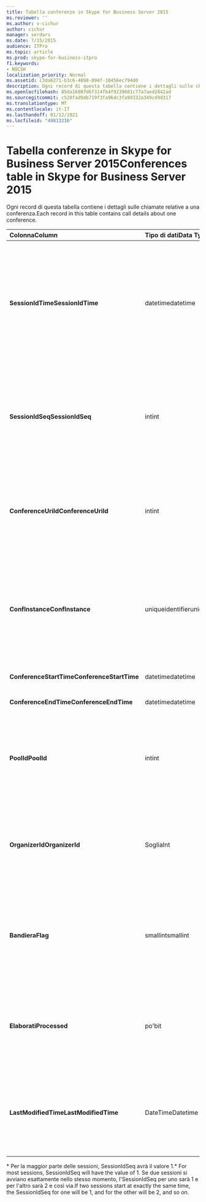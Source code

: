 ```yaml
---
title: Tabella conferenze in Skype for Business Server 2015
ms.reviewer: ''
ms.author: v-cichur
author: cichur
manager: serdars
ms.date: 7/15/2015
audience: ITPro
ms.topic: article
ms.prod: skype-for-business-itpro
f1.keywords:
- NOCSH
localization_priority: Normal
ms.assetid: c3da6271-b3c6-4898-894f-10456ec794d0
description: Ogni record di questa tabella contiene i dettagli sulle chiamate relative a una conferenza.
ms.openlocfilehash: 85da16807d6f314fb4f9239601c77a7aed2842ad
ms.sourcegitcommit: c528fad9db719f3fa96dc3fa99332a349cd9d317
ms.translationtype: MT
ms.contentlocale: it-IT
ms.lasthandoff: 01/12/2021
ms.locfileid: "49813216"
---
```

# <a name="conferences-table-in-skype-for-business-server-2015"></a><span data-ttu-id="4e733-103">Tabella conferenze in Skype for Business Server 2015</span><span class="sxs-lookup"><span data-stu-id="4e733-103">Conferences table in Skype for Business Server 2015</span></span>
 
<span data-ttu-id="4e733-104">Ogni record di questa tabella contiene i dettagli sulle chiamate relative a una conferenza.</span><span class="sxs-lookup"><span data-stu-id="4e733-104">Each record in this table contains call details about one conference.</span></span>
  
|<span data-ttu-id="4e733-105">**Colonna**</span><span class="sxs-lookup"><span data-stu-id="4e733-105">**Column**</span></span>|<span data-ttu-id="4e733-106">**Tipo di dati**</span><span class="sxs-lookup"><span data-stu-id="4e733-106">**Data Type**</span></span>|<span data-ttu-id="4e733-107">**Chiave/indice**</span><span class="sxs-lookup"><span data-stu-id="4e733-107">**Key/Index**</span></span>|<span data-ttu-id="4e733-108">**Dettagli**</span><span class="sxs-lookup"><span data-stu-id="4e733-108">**Details**</span></span>|
|:-----|:-----|:-----|:-----|
|<span data-ttu-id="4e733-109">**SessionIdTime**</span><span class="sxs-lookup"><span data-stu-id="4e733-109">**SessionIdTime**</span></span> <br/> |<span data-ttu-id="4e733-110">datetime</span><span class="sxs-lookup"><span data-stu-id="4e733-110">datetime</span></span>  <br/> |<span data-ttu-id="4e733-111">Principale</span><span class="sxs-lookup"><span data-stu-id="4e733-111">Primary</span></span>  <br/> |<span data-ttu-id="4e733-112">Ora in cui la richiesta di conferenza è stata acquisita dall'agente di registrazione dettagli chiamata.</span><span class="sxs-lookup"><span data-stu-id="4e733-112">Time that the conference request was captured by the CDR agent.</span></span> <span data-ttu-id="4e733-113">Viene utilizzata solo come chiave primaria per identificare in modo univoco un'istanza di conferenza.</span><span class="sxs-lookup"><span data-stu-id="4e733-113">Used only as a primary key to uniquely identify a conference instance.</span></span>  <br/> |
|<span data-ttu-id="4e733-114">**SessionIdSeq**</span><span class="sxs-lookup"><span data-stu-id="4e733-114">**SessionIdSeq**</span></span> <br/> |<span data-ttu-id="4e733-115">int</span><span class="sxs-lookup"><span data-stu-id="4e733-115">int</span></span>  <br/> |<span data-ttu-id="4e733-116">Principale</span><span class="sxs-lookup"><span data-stu-id="4e733-116">Primary</span></span>  <br/> |<span data-ttu-id="4e733-117">Numero ID per identificare la sessione.</span><span class="sxs-lookup"><span data-stu-id="4e733-117">ID number to identify the session.</span></span> <span data-ttu-id="4e733-118">Utilizzato insieme a **SessionIdTime** per identificare in modo univoco un'istanza di conferenza.</span><span class="sxs-lookup"><span data-stu-id="4e733-118">Used in conjunction with **SessionIdTime** to uniquely identify a conference instance.</span></span> * <br/> |
|<span data-ttu-id="4e733-119">**ConferenceUriId**</span><span class="sxs-lookup"><span data-stu-id="4e733-119">**ConferenceUriId**</span></span> <br/> |<span data-ttu-id="4e733-120">int</span><span class="sxs-lookup"><span data-stu-id="4e733-120">int</span></span>  <br/> |<span data-ttu-id="4e733-121">Stranieri</span><span class="sxs-lookup"><span data-stu-id="4e733-121">Foreign</span></span>  <br/> |<span data-ttu-id="4e733-122">URI della conferenza.</span><span class="sxs-lookup"><span data-stu-id="4e733-122">Conference URI.</span></span> <span data-ttu-id="4e733-123">Per ulteriori informazioni, vedere la [tabella ConferenceUris in Skype for Business Server 2015](conferenceuris.md) .</span><span class="sxs-lookup"><span data-stu-id="4e733-123">See the [ConferenceUris table in Skype for Business Server 2015](conferenceuris.md) for more information.</span></span> <br/> |
|<span data-ttu-id="4e733-124">**ConfInstance**</span><span class="sxs-lookup"><span data-stu-id="4e733-124">**ConfInstance**</span></span> <br/> |<span data-ttu-id="4e733-125">uniqueidentifier</span><span class="sxs-lookup"><span data-stu-id="4e733-125">uniqueidentifier</span></span>  <br/> | <br/> |<span data-ttu-id="4e733-126">Utile per le conferenze ricorrenti; ogni istanza di una conferenza ricorrente ha lo stesso **ConferenceUri**, ma avrà una **ConfInstance** diversa.</span><span class="sxs-lookup"><span data-stu-id="4e733-126">Useful for recurring conferences; each instance of a recurring conference has the same **ConferenceUri**, but will have a different **ConfInstance**.</span></span> <br/> |
|<span data-ttu-id="4e733-127">**ConferenceStartTime**</span><span class="sxs-lookup"><span data-stu-id="4e733-127">**ConferenceStartTime**</span></span> <br/> |<span data-ttu-id="4e733-128">datetime</span><span class="sxs-lookup"><span data-stu-id="4e733-128">datetime</span></span>  <br/> | <br/> |<span data-ttu-id="4e733-129">Ora di inizio della conferenza.</span><span class="sxs-lookup"><span data-stu-id="4e733-129">Conference start time.</span></span>  <br/> |
|<span data-ttu-id="4e733-130">**ConferenceEndTime**</span><span class="sxs-lookup"><span data-stu-id="4e733-130">**ConferenceEndTime**</span></span> <br/> |<span data-ttu-id="4e733-131">datetime</span><span class="sxs-lookup"><span data-stu-id="4e733-131">datetime</span></span>  <br/> | <br/> |<span data-ttu-id="4e733-132">Ora di inizio della conferenza.</span><span class="sxs-lookup"><span data-stu-id="4e733-132">Conference start time.</span></span>  <br/> |
|<span data-ttu-id="4e733-133">**PoolId**</span><span class="sxs-lookup"><span data-stu-id="4e733-133">**PoolId**</span></span> <br/> |<span data-ttu-id="4e733-134">int</span><span class="sxs-lookup"><span data-stu-id="4e733-134">int</span></span>  <br/> |<span data-ttu-id="4e733-135">Stranieri</span><span class="sxs-lookup"><span data-stu-id="4e733-135">Foreign</span></span>  <br/> |<span data-ttu-id="4e733-136">Numero ID per identificare il pool in cui è stata acquisita la conferenza.</span><span class="sxs-lookup"><span data-stu-id="4e733-136">ID number to identify the pool in which the conference was captured.</span></span> <span data-ttu-id="4e733-137">Per ulteriori informazioni, vedere la [Tabella Pools](pools.md) .</span><span class="sxs-lookup"><span data-stu-id="4e733-137">See the [Pools table](pools.md) for more information.</span></span> <br/> |
|<span data-ttu-id="4e733-138">**OrganizerId**</span><span class="sxs-lookup"><span data-stu-id="4e733-138">**OrganizerId**</span></span> <br/> |<span data-ttu-id="4e733-139">Soglia</span><span class="sxs-lookup"><span data-stu-id="4e733-139">Int</span></span>  <br/> |<span data-ttu-id="4e733-140">Stranieri</span><span class="sxs-lookup"><span data-stu-id="4e733-140">Foreign</span></span>  <br/> |<span data-ttu-id="4e733-141">Numero ID per identificare l'URI dell'organizzatore della conferenza.</span><span class="sxs-lookup"><span data-stu-id="4e733-141">ID number to identify the organizer URI of this conference.</span></span> <span data-ttu-id="4e733-142">Per ulteriori informazioni, vedere la [tabella users](users.md) .</span><span class="sxs-lookup"><span data-stu-id="4e733-142">See the [Users table](users.md) for more information.</span></span> <br/> |
|<span data-ttu-id="4e733-143">**Bandiera**</span><span class="sxs-lookup"><span data-stu-id="4e733-143">**Flag**</span></span> <br/> |<span data-ttu-id="4e733-144">smallint</span><span class="sxs-lookup"><span data-stu-id="4e733-144">smallint</span></span>  <br/> || <span data-ttu-id="4e733-145">Una maschera di bit che contiene gli attributi di conferenza.</span><span class="sxs-lookup"><span data-stu-id="4e733-145">A bit mask that contains Conference Attributes.</span></span> <span data-ttu-id="4e733-146">I valori possibili sono:</span><span class="sxs-lookup"><span data-stu-id="4e733-146">Possible values are:</span></span> <br/>  <span data-ttu-id="4e733-147">0X01</span><span class="sxs-lookup"><span data-stu-id="4e733-147">0X01</span></span> <br/>  <span data-ttu-id="4e733-148">Sintetico</span><span class="sxs-lookup"><span data-stu-id="4e733-148">Synthetic</span></span> <br/>  <span data-ttu-id="4e733-149">Transazione</span><span class="sxs-lookup"><span data-stu-id="4e733-149">Transaction</span></span> <br/> |
|<span data-ttu-id="4e733-150">**Elaborati**</span><span class="sxs-lookup"><span data-stu-id="4e733-150">**Processed**</span></span> <br/> |<span data-ttu-id="4e733-151">po'</span><span class="sxs-lookup"><span data-stu-id="4e733-151">bit</span></span>  <br/> ||<span data-ttu-id="4e733-152">Campo interno utilizzato dal servizio di monitoraggio.</span><span class="sxs-lookup"><span data-stu-id="4e733-152">Internal field used by the Monitoring service.</span></span>  <br/> <span data-ttu-id="4e733-153">Questo campo è stato introdotto in Microsoft Lync Server 2013.</span><span class="sxs-lookup"><span data-stu-id="4e733-153">This field was introduced in Microsoft Lync Server 2013.</span></span>  <br/> |
|<span data-ttu-id="4e733-154">**LastModifiedTime**</span><span class="sxs-lookup"><span data-stu-id="4e733-154">**LastModifiedTime**</span></span> <br/> |<span data-ttu-id="4e733-155">DateTime</span><span class="sxs-lookup"><span data-stu-id="4e733-155">Datetime</span></span>  <br/> ||<span data-ttu-id="4e733-156">Per uso interno del servizio di monitoraggio.</span><span class="sxs-lookup"><span data-stu-id="4e733-156">For internal use by the Monitoring service.</span></span>  <br/> <span data-ttu-id="4e733-157">Questo campo è stato introdotto in Skype for Business Server 2015.</span><span class="sxs-lookup"><span data-stu-id="4e733-157">This field was introduced in Skype for Business Server 2015.</span></span>  <br/> |
   
<span data-ttu-id="4e733-158">\* Per la maggior parte delle sessioni, SessionIdSeq avrà il valore 1.</span><span class="sxs-lookup"><span data-stu-id="4e733-158">\* For most sessions, SessionIdSeq will have the value of 1.</span></span> <span data-ttu-id="4e733-159">Se due sessioni si avviano esattamente nello stesso momento, l'SessionIdSeq per uno sarà 1 e per l'altro sarà 2 e così via.</span><span class="sxs-lookup"><span data-stu-id="4e733-159">If two sessions start at exactly the same time, the SessionIdSeq for one will be 1, and for the other will be 2, and so on.</span></span>
  

